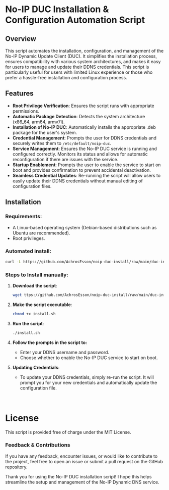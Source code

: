 # No-IP DUC Installation & Configuration Automation Script

## Overview

This script automates the installation, configuration, and management of the No-IP Dynamic Update Client (DUC). It simplifies the installation process, ensures compatibility with various system architectures, and makes it easy for users to manage and update their DDNS credentials. This script is particularly useful for users with limited Linux experience or those who prefer a hassle-free installation and configuration process.

## Features

- **Root Privilege Verification**: Ensures the script runs with appropriate permissions.
- **Automatic Package Detection**: Detects the system architecture (x86_64, arm64, armv7l).
- **Installation of No-IP DUC**: Automatically installs the appropriate .deb package for the user's system.
- **Credential Management**: Prompts the user for DDNS credentials and securely writes them to `/etc/default/noip-duc`.
- **Service Management**: Ensures the No-IP DUC service is running and configured correctly. Monitors its status and allows for automatic reconfiguration if there are issues with the service.
- **Startup Enablement**: Prompts the user to enable the service to start on boot and provides confirmation to prevent accidental deactivation.
- **Seamless Credential Updates**: Re-running the script will allow users to easily update their DDNS credentials without manual editing of configuration files.

## Installation

### Requirements:
- A Linux-based operating system (Debian-based distributions such as Ubuntu are recommended).
- Root privileges.

### Automated install:
   ```bash
   curl -L https://github.com/AchrosEsson/noip-duc-install/raw/main/duc-install.sh | sudo bash
   ```
### Steps to Install manually:
1. **Download the script**:
   ```bash
   wget ttps://github.com/AchrosEsson/noip-duc-install/raw/main/duc-install.sh
   ```
2. **Make the script executable**:
   ```bash
   chmod +x install.sh

3. **Run the script**:
   ```bash
   ./install.sh
   
4. **Follow the prompts in the script to:**
   - Enter your DDNS username and password.
   - Choose whether to enable the No-IP DUC service to start on boot.

5. **Updating Credentials**:
   - To update your DDNS credentials, simply re-run the script. It will prompt you for your new credentials and automatically update the configuration file.
<br>

# License

This script is provided free of charge under the MIT License.

### Feedback & Contributions

If you have any feedback, encounter issues, or would like to contribute to the project, feel free to open an issue or submit a pull request on the GitHub repository.

Thank you for using the No-IP DUC installation script! I hope this helps streamline the setup and management of the No-IP Dynamic DNS service.



